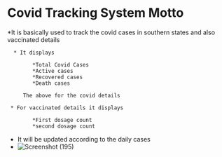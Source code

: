 # Covid Tracking System Motto
 
 *It is basically used to track the covid cases in southern states and also vaccinated details 
      
      * It displays 
            
            *Total Covid Cases
            *Active cases
            *Recovered cases
            *Death cases
         
         The above for the covid details 
     
     * For vaccinated details it displays
            
            *First dosage count
            *second dosage count
            
 
 * It will be updated according to the daily cases 
  * ![Screenshot (195)](https://user-images.githubusercontent.com/101585225/159428839-58123c8c-8dba-4396-be4f-589f3c9f1462.png)

